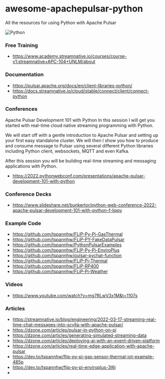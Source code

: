 # awesome-apachepulsar-python

All the resources for using Python with Apache Pulsar

![Python](https://pbs.twimg.com/media/FMzKpMkXEAA4OgY?format=jpg&name=large)

### Free Training

* https://www.academy.streamnative.io/courses/course-v1:streamnative+APC-104+UNLM/about


### Documentation

* https://pulsar.apache.org/docs/en/client-libraries-python/
* https://docs.streamnative.io/cloud/stable/connect/client/connect-python

### Conferences

Apache Pulsar Development 101 with Python
In this session I will get you started with real-time cloud native streaming programming with Python.

We will start off with a gentle introduction to Apache Pulsar and setting up your first easy standalone cluster. We will then l show you how to produce and consume message to Pulsar using several different Python libraries including Python client, websockets, MQTT and even Kafka.

After this session you will be building real-time streaming and messaging applications with Python.

* https://2022.pythonwebconf.com/presentations/apache-pulsar-development-101-with-python

### Conference Decks

* https://www.slideshare.net/bunkertor/python-web-conference-2022-apache-pulsar-development-101-with-python-f-lippy

### Example Code

* https://github.com/tspannhw/FLiP-Py-Pi-GasThermal
* https://github.com/tspannhw/FLiP-PY-FakeDataPulsar
* https://github.com/tspannhw/PythonPulsarExamples
* https://github.com/tspannhw/FLiP-Py-Pi-EnviroPlus
* https://github.com/tspannhw/pulsar-pychat-function
* https://github.com/tspannhw/FLiP-Pi-Thermal
* https://github.com/tspannhw/FLiP-RP400
* https://github.com/tspannhw/FLiP-Pi-Weather


### Videos

* https://www.youtube.com/watch?v=mg7RLwV3x1M&t=1107s

### Articles

* https://streamnative.io/blog/engineering/2022-03-17-streaming-real-time-chat-messages-into-scylla-with-apache-pulsar/
* https://dzone.com/articles/pulsar-in-python-on-pi
* https://dzone.com/articles/generating-simulated-streaming-data
* https://dzone.com/articles/deploying-ai-with-an-event-driven-platform
* https://dzone.com/articles/real-time-edge-application-with-apache-pulsar
* https://dev.to/tspannhw/flip-py-pi-gas-sensor-thermal-iot-example-485p
* https://dev.to/tspannhw/flip-py-pi-enviroplus-3l6j
* 
